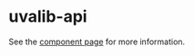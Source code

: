 # uvalib-api

See the [component page](http://uvalib-components.github.io/uvalib-api) for more information.

